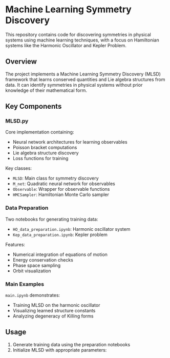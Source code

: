 # Machine Learning Symmetry Discovery

This repository contains code for discovering symmetries in physical systems using machine learning techniques, with a focus on Hamiltonian systems like the Harmonic Oscillator and Kepler Problem.

## Overview

The project implements a Machine Learning Symmetry Discovery (MLSD) framework that learns conserved quantities and Lie algebra structures from data. It can identify symmetries in physical systems without prior knowledge of their mathematical form.

## Key Components

### MLSD.py
Core implementation containing:
- Neural network architectures for learning observables
- Poisson bracket computations
- Lie algebra structure discovery
- Loss functions for training

Key classes:
- `MLSD`: Main class for symmetry discovery
- `M_net`: Quadratic neural network for observables
- `Observable`: Wrapper for observable functions
- `HMCSampler`: Hamiltonian Monte Carlo sampler

### Data Preparation
Two notebooks for generating training data:
- `HO_data_preparation.ipynb`: Harmonic oscillator system
- `Kep_data_preparation.ipynb`: Kepler problem

Features:
- Numerical integration of equations of motion
- Energy conservation checks
- Phase space sampling
- Orbit visualization

### Main Examples
`main.ipynb` demonstrates:
- Training MLSD on the harmonic oscillator
- Visualizing learned structure constants
- Analyzing degeneracy of Killing forms

## Usage

1. Generate training data using the preparation notebooks
2. Initialize MLSD with appropriate parameters:
